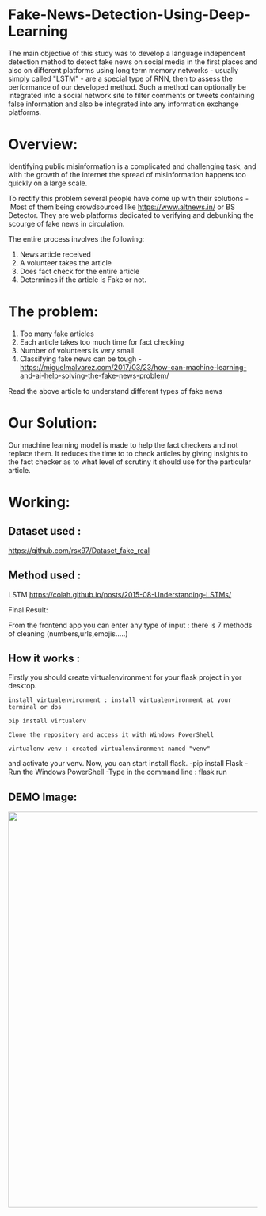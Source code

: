# Fake-News-Detection-Using-Deep-Learning
The main objective of this study was to develop a language independent detection method to detect fake news on social media in the first places and also on different platforms using long term memory networks - usually simply called "LSTM" - are a special type of RNN, then to assess the performance of our developed method. Such a method can optionally be integrated into a social network site to filter comments or tweets containing false information and also be integrated into any information exchange platforms.


# Overview:

Identifying public misinformation is a complicated and challenging task, and with the growth of the internet the spread of misinformation happens too quickly on a large scale.

To rectify this problem several people have come up with their solutions -  Most of them being crowdsourced like <https://www.altnews.in/> or BS Detector. They are web platforms dedicated to verifying and debunking the scourge of fake news in circulation.

The entire process involves the following:

1.  News article received
2.  A volunteer takes the article
3.  Does fact check for the entire article
4.  Determines if the article is Fake or not.

# The problem:

1.  Too many fake articles
2.  Each article takes too much time for fact checking
3.  Number of volunteers is very small
4.  Classifying fake news can be tough - https://miguelmalvarez.com/2017/03/23/how-can-machine-learning-and-ai-help-solving-the-fake-news-problem/

Read the above article to understand different types of fake news

# Our Solution:

Our machine learning model is made to help the fact checkers and not replace them. It reduces the time to to check articles by giving insights to the fact checker as to what level of scrutiny it should use for the particular article.


# Working:

## Dataset used :
https://github.com/rsx97/Dataset_fake_real

## Method used :
LSTM
https://colah.github.io/posts/2015-08-Understanding-LSTMs/

Final Result:

From the frontend app  you can enter any type of input : there is 7 methods of cleaning (numbers,urls,emojis.....)

## How it works :
Firstly you should create virtualenvironment for your flask project in yor desktop.

    install virtualenvironment : install virtualenvironment at your terminal or dos

    pip install virtualenv

    Clone the repository and access it with Windows PowerShell

    virtualenv venv : created virtualenvironment named "venv"

and activate your venv.
Now, you can start install flask.
-pip install Flask
-Run the Windows PowerShell
-Type in the command line : flask run

## DEMO Image:
<img src="https://github.com/rsx97/Fake-News-Detection-Using-Deep-Leearning/blob/main/static/images/Capture%20d%E2%80%99%C3%A9cran%20(25).png" width=800/>
